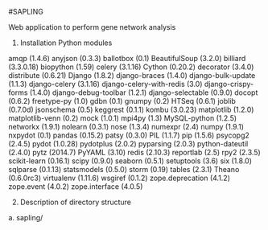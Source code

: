 #SAPLING

Web application to perform gene network analysis

1. Installation Python modules

amqp (1.4.6)
anyjson (0.3.3)
ballotbox (0.1)
BeautifulSoup (3.2.0)
billiard (3.3.0.18)
biopython (1.59)
celery (3.1.16)
Cython (0.20.2)
decorator (3.4.0)
distribute (0.6.21)
Django (1.8.2)
django-braces (1.4.0)
django-bulk-update (1.1.3)
django-celery (3.1.16)
django-celery-with-redis (3.0)
django-crispy-forms (1.4.0)
django-debug-toolbar (1.2.1)
django-selectable (0.9.0)
docopt (0.6.2)
freetype-py (1.0)
gdbn (0.1)
gnumpy (0.2)
HTSeq (0.6.1)
joblib (0.7.0d)
jsonschema (0.5)
keggrest (0.1.1)
kombu (3.0.23)
matplotlib (1.2.0)
matplotlib-venn (0.2)
mock (1.0.1)
mpi4py (1.3)
MySQL-python (1.2.5)
networkx (1.9.1)
nolearn (0.3.1)
nose (1.3.4)
numexpr (2.4)
numpy (1.9.1)
nxpydot (0.1)
pandas (0.15.2)
patsy (0.3.0)
PIL (1.1.7)
pip (1.5.6)
psycopg2 (2.4.5)
pydot (1.0.28)
pydotplus (2.0.2)
pyparsing (2.0.3)
python-dateutil (2.4.0)
pytz (2014.7)
PyYAML (3.10)
redis (2.10.3)
reportlab (2.5)
rpy2 (2.3.5)
scikit-learn (0.16.1)
scipy (0.9.0)
seaborn (0.5.1)
setuptools (3.6)
six (1.8.0)
sqlparse (0.1.13)
statsmodels (0.5.0)
storm (0.19)
tables (2.3.1)
Theano (0.6.0rc3)
virtualenv (1.11.6)
wsgiref (0.1.2)
zope.deprecation (4.1.2)
zope.event (4.0.2)
zope.interface (4.0.5)


2. Description of directory structure

a. sapling/




